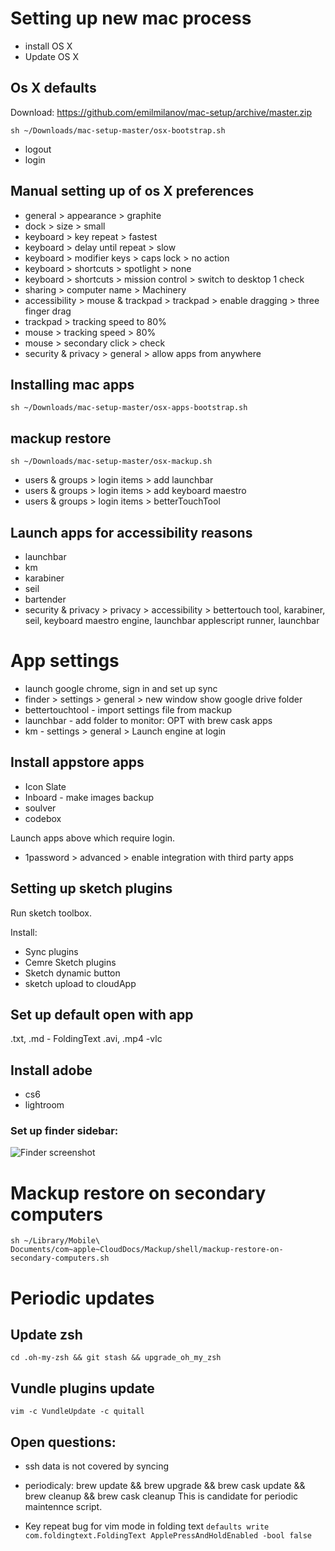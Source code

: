 # Setting up new mac process

- install OS X
- Update OS X

## Os X defaults

Download: https://github.com/emilmilanov/mac-setup/archive/master.zip

`sh ~/Downloads/mac-setup-master/osx-bootstrap.sh`


- logout
- login


## Manual setting up of os X preferences

- general > appearance > graphite
- dock > size > small
- keyboard > key repeat > fastest
- keyboard > delay until repeat > slow
- keyboard > modifier keys > caps lock > no action
- keyboard > shortcuts > spotlight > none
- keyboard > shortcuts > mission control > switch to desktop 1 check
- sharing > computer name > Machinery
- accessibility > mouse & trackpad > trackpad > enable dragging > three finger drag
- trackpad > tracking speed to 80%
- mouse > tracking speed > 80%
- mouse > secondary click > check
- security & privacy > general > allow apps from anywhere


## Installing mac apps

`sh ~/Downloads/mac-setup-master/osx-apps-bootstrap.sh`

## mackup restore

`sh ~/Downloads/mac-setup-master/osx-mackup.sh`

- users & groups > login items > add launchbar
- users & groups > login items > add keyboard maestro
- users & groups > login items > betterTouchTool


## Launch apps for accessibility reasons

- launchbar
- km
- karabiner
- seil
- bartender
- security & privacy > privacy > accessibility > bettertouch tool, karabiner, seil, keyboard maestro engine, launchbar applescript runner, launchbar


# App settings

- launch google chrome, sign in and set up sync
- finder > settings > general > new window show google drive folder
- bettertouchtool - import settings file from mackup
- launchbar - add folder to monitor: OPT with brew cask apps
- km - settings > general > Launch engine at login


## Install appstore apps

- Icon Slate
- Inboard - make images backup
- soulver
- codebox

Launch apps above which require login.

- 1password > advanced > enable integration with third party apps


## Setting up sketch plugins

Run sketch toolbox.

Install:

- Sync plugins
- Cemre Sketch plugins
- Sketch dynamic button
- sketch upload to cloudApp

## Set up default open with app
.txt, .md - FoldingText
.avi, .mp4 -vlc


## Install adobe

- cs6
- lightroom


### Set up finder sidebar:

![Finder screenshot](http://cl.ly/dvO5/Image%202015-11-26%20at%202.29.30%20PM.png)


# Mackup restore on secondary computers

`sh ~/Library/Mobile\ Documents/com~apple~CloudDocs/Mackup/shell/mackup-restore-on-secondary-computers.sh`

# Periodic updates

## Update zsh
`cd .oh-my-zsh && git stash && upgrade_oh_my_zsh`

## Vundle plugins update
`vim -c VundleUpdate -c quitall`



## Open questions:

- ssh data is not covered by syncing
- periodicaly: brew update && brew upgrade && brew cask update && brew cleanup && brew cask cleanup
This is candidate for periodic maintennce script.

- Key repeat bug for vim mode in folding text
`defaults write com.foldingtext.FoldingText ApplePressAndHoldEnabled -bool false`
